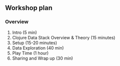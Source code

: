## Workshop plan


### Overview

1. Intro (5 min)
2. Clojure Data Stack Overview & Theory (15 minutes)
3. Setup (15-20 minutes)
3. Data Exploration (40 min)
4. Play Time (1 hour)
5. Sharing and Wrap up (30 min)
